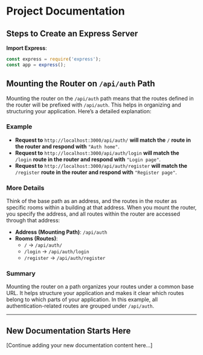 # Project Documentation

## Steps to Create an Express Server

 **Import Express**:
   ```javascript
   const express = require('express');
   const app = express();
   ```

## Mounting the Router on `/api/auth` Path

Mounting the router on the `/api/auth` path means that the routes defined in the router will be prefixed with `/api/auth`. This helps in organizing and structuring your application. Here’s a detailed explanation:

### Example

- **Request to** `http://localhost:3000/api/auth/` **will match the** `/` **route in the router and respond with** `"Auth home"`.
- **Request to** `http://localhost:3000/api/auth/login` **will match the** `/login` **route in the router and respond with** `"Login page"`.
- **Request to** `http://localhost:3000/api/auth/register` **will match the** `/register` **route in the router and respond with** `"Register page"`.

### More Details

Think of the base path as an address, and the routes in the router as specific rooms within a building at that address. When you mount the router, you specify the address, and all routes within the router are accessed through that address:

- **Address (Mounting Path)**: `/api/auth`
- **Rooms (Routes)**:
  - `/` -> `/api/auth/`
  - `/login` -> `/api/auth/login`
  - `/register` -> `/api/auth/register`

### Summary

Mounting the router on a path organizes your routes under a common base URL. It helps structure your application and makes it clear which routes belong to which parts of your application. In this example, all authentication-related routes are grouped under `/api/auth`.

---

## New Documentation Starts Here

[Continue adding your new documentation content here...]